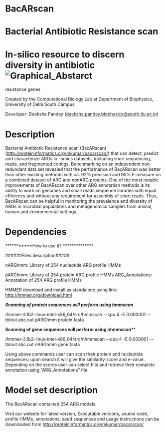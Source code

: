 
# BacARscan

# Bacterial Antibiotic Resistance scan

# In-silico resource to discern diversity in antibiotic ![Graphical_Abstarct](https://user-images.githubusercontent.com/43174322/174740309-19892e36-7004-40a7-aff1-7f9af309346a.png)
resistance genes

Created by the Computational Biology Lab at Department of Biophysics, University of Delhi South Campus

Developer: Deeksha Pandey (deeksha.pandey.biophysics@south.du.ac.in)

# Description
Bacterial Antibiotic Resistance scan (BacARscan) (http://proteininformatics.org/mkumar/bacarscan/) that can detect, predict and characterize ARGs in -omics datasets, including short sequencing, reads, and fragmented contigs. Benchmarking on an independent non-redundant data set revealed that the performance of BacARscan was better than other existing methods with ca. 92% precision and 95% F-measure on a combined dataset of ARG and nonARG proteins. One of the most notable improvements of BacARscan over other ARG annotation methods is its ability to work on genomes and small reads sequence libraries with equal efficiency and without any requirement for assembly of short reads. Thus, BacARscan can be helpful in monitoring the prevalence and diversity of ARGs in microbial populations and metagenomics samples from animal, human and environmental settings. 

# Dependencies
***********How to use it? **************

######Files description#####

nARGhmm: Library of 254 nucleotide ARG profile HMMs

pARGhmm: Library of 254 protein ARG profile HMMs
ARG_Annotations: Annotation of 254 ARG profile HMMs

HMMER download and install as standalone using link: http://hmmer.org/download.html

*****Scanning of protein sequences will perform using hmmscan*****

/hmmer-3.1b2-linux-intel-x86_64/src/hmmscan --cpu 4 -E 0.000001 --tblout abc.out pARGhmm protein.fasta


****Scanning of gene sequences will perform using nhmmscan******

/hmmer-3.1b2-linux-intel-x86_64/src/nhmmscan --cpu 4 -E 0.000001 --tblout abc.out nARGhmm gene.fasta


Using above commands user can scan their protein and nucleotide sequences; upon search it will give the similarity score and e-value. Depending on the scores user can select hits and retrieve their complete annotation using “ARG_Annotations” file.

# Model set description

The BacARscan contained 254 ARG models.

Visit our website for latest version, Executable versions, source code, profile HMMs, annotations, seed sequences and usage instructions can be downloaded from http://proteininformatics.org/mkumar/bacarscan/
